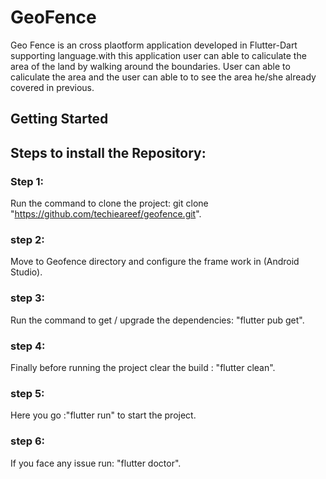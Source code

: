 # GeoFence

Geo Fence is an cross plaotform application developed in Flutter-Dart supporting language.with this application user can able to caliculate the area of the land by walking around the boundaries.
User can able to caliculate the area and the user can able to to see the area he/she already covered in previous.


## Getting Started

## Steps to install the Repository:
### Step 1:
Run the command to clone the project: git clone "https://github.com/techieareef/geofence.git".
### step 2:
Move to Geofence directory and configure the frame work in (Android Studio).
### step 3:
Run the command to get / upgrade the dependencies: "flutter pub get".
### step 4:
Finally before running the project clear the build : "flutter clean".
### step 5:
Here you go :"flutter run" to start the project.
### step 6:
If you face any issue run: "flutter doctor".

